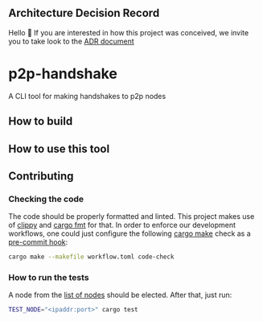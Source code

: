 
## Architecture Decision Record

Hello 👋 If you are interested in how this project was conceived, we invite you to take look to the [ADR document](ADR.md)

# p2p-handshake
A CLI tool for making handshakes to p2p nodes

## How to build

## How to use this tool

## Contributing

### Checking the code

The code should be properly formatted and linted. This project makes use of [clippy](https://github.com/rust-lang/rust-clippy) and [cargo fmt](https://github.com/rust-lang/rustfmt) for that.
In order to enforce our development workflows, one could just configure the following [cargo make](https://github.com/sagiegurari/cargo-make) check as a [pre-commit hook](https://git-scm.com/book/en/v2/Customizing-Git-Git-Hooks):

```bash
cargo make --makefile workflow.toml code-check
```

### How to run the tests

A node from the [list of nodes](https://bitnodes.io/) should be elected. After that, just run:

```bash
TEST_NODE="<ipaddr:port>" cargo test
```
